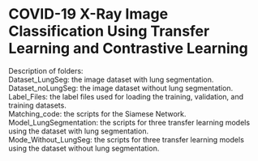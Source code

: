 # COVID-19 X-Ray Image Classification Using Transfer Learning and Contrastive Learning
Description of folders:  
Dataset_LungSeg: the image dataset with lung segmentation.   
Dataset_noLungSeg: the image dataset without lung segmentation.   
Label_Files: the label files used for loading the training, validation, and training datasets.  
Matching_code: the scripts for the Siamese  Network.  
Model_LungSegmentation: the scripts for three transfer learning models using the dataset with lung segmentation.  
Mode_Without_LungSeg: the scripts for three transfer learning models using the dataset without lung segmentation.  
